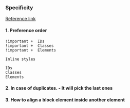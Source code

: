 ### Specificity 

[Reference link](https://css-tricks.com/specifics-on-css-specificity/)


#### 1. Preference order 

```
!important +  IDs
!important +  Classes
!important +  Elements

Inline styles 

IDs 
Classes 
Elements 

```


#### 2. In case of duplicates. - It will pick the last ones 

#### 3. How to align a block element inside another element 



